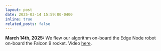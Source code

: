 ```yaml
---
layout: post
date: 2025-03-14 15:59:00-0400
inline: true
related_posts: false
---
```


**March 14th, 2025:** We flew our algorithm on-board the Edge Node robot on-board the Falcon 9 rocket. Video [here](https://youtube.com/shorts/b_JWgU8QjB4?si=Im7-5818guxGNCK4).